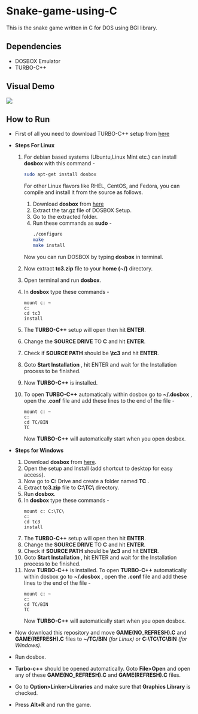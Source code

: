 # Snake-game-using-C
This is the snake game written in C for DOS using BGI library.


## Dependencies
* DOSBOX Emulator
* TURBO-C++ 

## Visual Demo

![](https://media.giphy.com/media/LP0RU3fpLSEXpW6SOl/giphy.gif)

## How to Run


* First of all you need to  download TURBO-C++ setup from [here](https://www.javatpoint.com/cpp/software/tc3.zip)

* __Steps For Linux__

    1. For debian based systems (Ubuntu,Linux Mint etc.) can install __dosbox__ with this command -
        ```bash
        sudo apt-get install dosbox
        ```
        For other Linux flavors like RHEL, CentOS, and Fedora, you can compile and install it from the source as follows.

        1. Download __dosbox__ from [here](https://www.dosbox.com/download.php?main=1)
        1. Extract the tar.gz file of DOSBOX Setup.
        1. Go to the extracted folder.
        1. Run these commands as __sudo__ -
            ```bash
            ./configure
            make
            make install
            ```
         Now you can run DOSBOX by typing __dosbox__ in terminal.

    1. Now extract __tc3.zip__ file to your __home (~/)__ directory.
    1. Open terminal and run __dosbox__.
    1. In __dosbox__ type these commands -
        ```dos
        mount c: ~
        c:
        cd tc3
        install
        ```
    1. The __TURBO-C++__ setup will open then hit __ENTER__.
    1. Change the __SOURCE DRIVE__ TO __C__ and hit __ENTER__.
    1. Check if __SOURCE PATH__ should be __\tc3__ and hit 
    __ENTER__.
    1. Goto __Start Installation__ , hit ENTER and wait for the Installation process to be finished.
    1. Now __TURBO-C++__ is installed.
    1. To open __TURBO-C++__ automatically within dosbox go to __~/.dosbox__ , open the __.conf__ file and add these lines to the end of the file -
        ```dos
        mount c: ~
        c:
        cd TC/BIN
        TC
        ```
        Now __TURBO-C++__ will automatically start when you open dosbox.
* __Steps for Windows__

    1. Download __dosbox__ from [here](https://www.dosbox.com/download.php?main=1).
    1. Open the setup and Install (add shortcut to desktop for easy access).
    1. Now go to __C:__ Drive and create a folder named __TC__ .
    1. Extract __tc3.zip__ file to  __C:\TC\\__ directory.
    1. Run __dosbox__.
    1. In __dosbox__ type these commands -
        ```dos
        mount c: C:\TC\
        c:
        cd tc3
        install
        ```
    1. The __TURBO-C++__ setup will open then hit __ENTER__.
    1. Change the __SOURCE DRIVE__ TO __C__ and hit __ENTER__.
    1. Check if __SOURCE PATH__ should be __\tc3__ and hit 
    __ENTER__.
    1. Goto __Start Installation__ , hit ENTER and wait for the Installation process to be finished.
    1. Now __TURBO-C++__ is installed. To open __TURBO-C++__ automatically within dosbox go to __~/.dosbox__ , open the __.conf__ file and add these lines to the end of the file -
        ```dos
        mount c: ~
        c:
        cd TC/BIN
        TC
        ```
        Now __TURBO-C++__ will automatically start when you open dosbox.
* Now download this repository and move __GAME(NO_REFRESH).C__ and __GAME(REFRESH).C__ files to  __~/TC/BIN__ _(for Linux)_  or   __C:\TC\TC\BIN__ _(for Windows)_.
* Run dosbox.
* __Turbo-c++__ should be opened automatically. Goto __File>Open__ and open any of these __GAME(NO_REFRESH).C__ and __GAME(REFRESH).C__ files.
* Go to __Option>Linker>Libraries__ and make sure that __Graphics Library__ is checked.
* Press __Alt+R__ and run the game.
